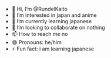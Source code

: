 - 👋 Hi, I’m @RundelKaito
- 👀 I’m interested in japan and anime
- 🌱 I’m currently learning japanese
- 💞️ I’m looking to collaborate on nothing
- 📫 How to reach me no
- 😄 Pronouns: he/him
- ⚡ Fun fact: i am learning japanese

<!---
RundelKaito/RundelKaito is a ✨ special ✨ repository because its `README.md` (this file) appears on your GitHub profile.
You can click the Preview link to take a look at your changes.
--->
